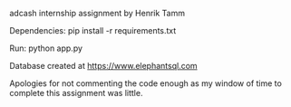 adcash internship assignment by Henrik Tamm

Dependencies:
pip install -r requirements.txt

Run:
python app.py

Database created at https://www.elephantsql.com

Apologies for not commenting the code enough as my window of time to complete this assignment was little.